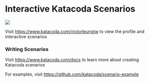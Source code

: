 # Interactive Katacoda Scenarios

[![](http://shields.katacoda.com/katacoda/victorleungtw/count.svg)](https://www.katacoda.com/victorleungtw "Get your profile on Katacoda.com")

Visit https://www.katacoda.com/victorleungtw to view the profile and interactive scenarios

### Writing Scenarios
Visit https://www.katacoda.com/docs to learn more about creating Katacoda scenarios

For examples, visit https://github.com/katacoda/scenario-example
